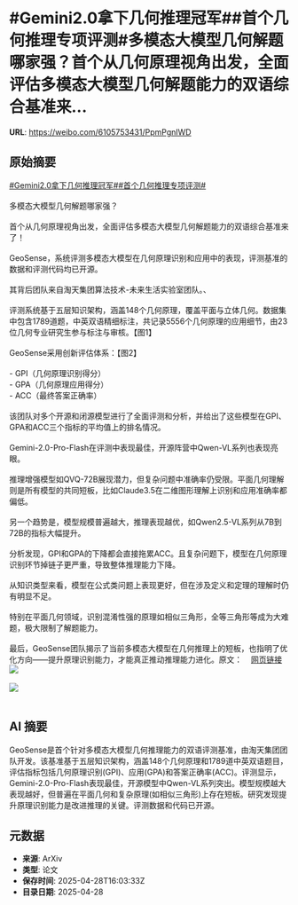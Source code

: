 # #Gemini2.0拿下几何推理冠军##首个几何推理专项评测#多模态大模型几何解题哪家强？首个从几何原理视角出发，全面评估多模态大模型几何解题能力的双语综合基准来...

**URL**: https://weibo.com/6105753431/PpmPgnIWD

## 原始摘要

<a href="https://m.weibo.cn/search?containerid=231522type%3D1%26t%3D10%26q%3D%23Gemini2.0%E6%8B%BF%E4%B8%8B%E5%87%A0%E4%BD%95%E6%8E%A8%E7%90%86%E5%86%A0%E5%86%9B%23&amp;extparam=%23Gemini2.0%E6%8B%BF%E4%B8%8B%E5%87%A0%E4%BD%95%E6%8E%A8%E7%90%86%E5%86%A0%E5%86%9B%23" data-hide=""><span class="surl-text">#Gemini2.0拿下几何推理冠军#</span></a><a href="https://m.weibo.cn/search?containerid=231522type%3D1%26t%3D10%26q%3D%23%E9%A6%96%E4%B8%AA%E5%87%A0%E4%BD%95%E6%8E%A8%E7%90%86%E4%B8%93%E9%A1%B9%E8%AF%84%E6%B5%8B%23&amp;extparam=%23%E9%A6%96%E4%B8%AA%E5%87%A0%E4%BD%95%E6%8E%A8%E7%90%86%E4%B8%93%E9%A1%B9%E8%AF%84%E6%B5%8B%23" data-hide=""><span class="surl-text">#首个几何推理专项评测#</span></a><br><br>多模态大模型几何解题哪家强？<br><br>首个从几何原理视角出发，全面评估多模态大模型几何解题能力的双语综合基准来了！<br><br>GeoSense，系统评测多模态大模型在几何原理识别和应用中的表现，评测基准的数据和评测代码均已开源。<br><br>其背后团队来自淘天集团算法技术-未来生活实验室团队。、<br><br>评测系统基于五层知识架构，涵盖148个几何原理，覆盖平面与立体几何。数据集中包含1789道题，中英双语精细标注，共记录5556个几何原理的应用细节，由23位几何专业研究生参与标注与审核。【图1】<br><br>GeoSense采用创新评估体系：【图2】<br><br>- GPI（几何原理识别得分）<br>- GPA（几何原理应用得分）<br>- ACC（最终答案正确率）<br><br>该团队对多个开源和闭源模型进行了全面评测和分析，并给出了这些模型在GPI、GPA和ACC三个指标的平均值上的排名情况。<br><br>Gemini-2.0-Pro-Flash在评测中表现最佳，开源阵营中Qwen-VL系列也表现亮眼。<br><br>推理增强模型如QVQ-72B展现潜力，但复杂问题中准确率仍受限。平面几何理解则是所有模型的共同短板，比如Claude3.5在二维图形理解上识别和应用准确率都偏低。<br><br>另一个趋势是，模型规模普遍越大，推理表现越优，如Qwen2.5-VL系列从7B到72B的指标大幅提升。<br><br>分析发现，GPI和GPA的下降都会直接拖累ACC。且复杂问题下，模型在几何原理识别环节掉链子更严重，导致整体推理能力下降。<br><br>从知识类型来看，模型在公式类问题上表现更好，但在涉及定义和定理的理解时仍有明显不足。<br><br>特别在平面几何领域，识别混淆性强的原理如相似三角形，全等三角形等成为大难题，极大限制了解题能力。<br><br>最后，GeoSense团队揭示了当前多模态大模型在几何推理上的短板，也指明了优化方向——提升原理识别能力，才能真正推动推理能力进化。原文：<a href="https://weibo.cn/sinaurl?u=https%3A%2F%2Fmp.weixin.qq.com%2Fs%2FPz83EBkBvXfY8tlp2iV98w" data-hide=""><span class="url-icon"><img style="width: 1rem;height: 1rem" src="https://h5.sinaimg.cn/upload/2015/09/25/3/timeline_card_small_web_default.png" referrerpolicy="no-referrer"></span><span class="surl-text">网页链接</span></a><img style="" src="https://tvax1.sinaimg.cn/large/006Fd7o3gy1i0wnl4zgmjj30lc0jawkx.jpg" referrerpolicy="no-referrer"><br><br><img style="" src="https://tvax1.sinaimg.cn/large/006Fd7o3gy1i0wnl67hkjj30zk0hxh30.jpg" referrerpolicy="no-referrer"><br><br>

## AI 摘要

GeoSense是首个针对多模态大模型几何推理能力的双语评测基准，由淘天集团团队开发。该基准基于五层知识架构，涵盖148个几何原理和1789道中英双语题目，评估指标包括几何原理识别(GPI)、应用(GPA)和答案正确率(ACC)。评测显示，Gemini-2.0-Pro-Flash表现最佳，开源模型中Qwen-VL系列突出。模型规模越大表现越好，但普遍在平面几何和复杂原理(如相似三角形)上存在短板。研究发现提升原理识别能力是改进推理的关键。评测数据和代码已开源。

## 元数据

- **来源**: ArXiv
- **类型**: 论文
- **保存时间**: 2025-04-28T16:03:33Z
- **目录日期**: 2025-04-28

